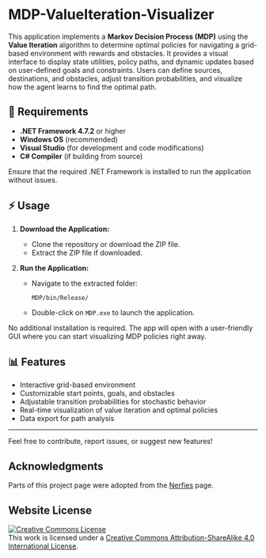# MDP-ValueIteration-Visualizer

This application implements a **Markov Decision Process (MDP)** using the **Value Iteration** algorithm to determine optimal policies for navigating a grid-based environment with rewards and obstacles. It provides a visual interface to display state utilities, policy paths, and dynamic updates based on user-defined goals and constraints. Users can define sources, destinations, and obstacles, adjust transition probabilities, and visualize how the agent learns to find the optimal path.

## 🚀 Requirements

- **.NET Framework 4.7.2** or higher  
- **Windows OS** (recommended)  
- **Visual Studio** (for development and code modifications)  
- **C# Compiler** (if building from source)

Ensure that the required .NET Framework is installed to run the application without issues.

## ⚡ Usage

1. **Download the Application:**
   - Clone the repository or download the ZIP file.
   - Extract the ZIP file if downloaded.

2. **Run the Application:**
   - Navigate to the extracted folder:
     ```
     MDP/bin/Release/
     ```
   - Double-click on `MDP.exe` to launch the application.

No additional installation is required. The app will open with a user-friendly GUI where you can start visualizing MDP policies right away.

## 📊 Features

- Interactive grid-based environment
- Customizable start points, goals, and obstacles
- Adjustable transition probabilities for stochastic behavior
- Real-time visualization of value iteration and optimal policies
- Data export for path analysis

---

Feel free to contribute, report issues, or suggest new features!

## Acknowledgments
Parts of this project page were adopted from the [Nerfies](https://nerfies.github.io/) page.

## Website License
<a rel="license" href="http://creativecommons.org/licenses/by-sa/4.0/"><img alt="Creative Commons License" style="border-width:0" src="https://i.creativecommons.org/l/by-sa/4.0/88x31.png" /></a><br />This work is licensed under a <a rel="license" href="http://creativecommons.org/licenses/by-sa/4.0/">Creative Commons Attribution-ShareAlike 4.0 International License</a>.
